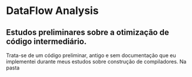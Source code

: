 # DataFlow Analysis

## Estudos preliminares sobre a otimização de código intermediário. 

Trata-se de um código preliminar, antigo e sem documentação que eu implementei durante meus estudos sobre construção de compiladores. Na pasta
